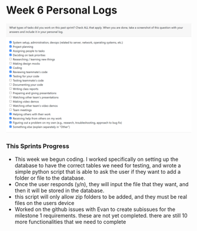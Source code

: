 # Week 6 Personal Logs

![image](/docs/logs/RyanEveson/Images/week6Log.png)

### This Sprints Progress
- This week we begun coding. I worked specifically on setting up the database to have the correct tables we need for testing, and wrote a simple python script that is able to ask the user if they want to add a folder or file to the database.
- Once the user responds (y/n), they will input the file that they want, and then it will be stored in the database.
- this script will only allow zip folders to be added, and they must be real files on the users device
- Worked on the github issues with Evan to create subissues for the milestone 1 requirements. these are not yet completed. there are still 10 more functionalities that we need to complete
